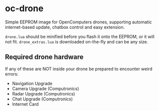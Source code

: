 # oc-drone
Simple EEPROM image for OpenComputers drones, supporting automatic internet-based update, chatbox control and easy extension.

`drone.lua` should be minified before you flash it onto the EEPROM, or it will not fit. `drone_extras.lua` is downloaded on-the-fly and can be any size.

## Required drone hardware
If any of these are NOT inside your drone be prepared to encounter weird errors:
+ Navigation Upgrade
+ Camera Upgrade (Computronics)
+ Radar Upgrade (Computronics)
+ Chat Upgrade (Computronics)
+ Internet Card
